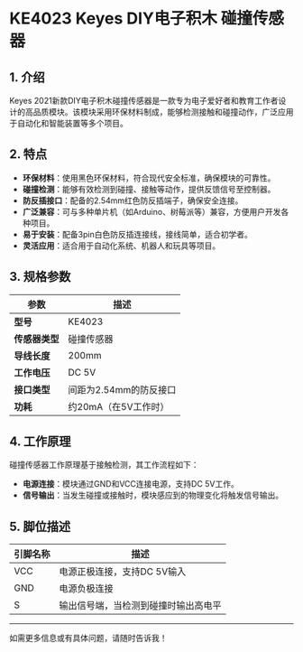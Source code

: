 
# KE4023 Keyes DIY电子积木 碰撞传感器

## 1. 介绍

Keyes 2021新款DIY电子积木碰撞传感器是一款专为电子爱好者和教育工作者设计的高品质模块。该模块采用环保材料制成，能够检测接触和碰撞动作，广泛应用于自动化和智能装置等多个项目。

## 2. 特点

- **环保材料**：使用黑色环保材料，符合现代安全标准，确保模块的可靠性。
- **碰撞检测**：能够有效检测到碰撞、接触等动作，提供反馈信号至控制器。
- **防反插接口**：配备的2.54mm红色防反插端子，确保安全连接。
- **广泛兼容**：可与多种单片机（如Arduino、树莓派等）兼容，方便用户开发各种项目。
- **易于安装**：配备3pin白色防反插连接线，接线简单，适合初学者。
- **灵活应用**：适合用于自动化系统、机器人和玩具等项目。

## 3. 规格参数

| 参数          | 描述                   |
|---------------|-----------------------|
| **型号**      | KE4023                |
| **传感器类型**| 碰撞传感器           |
| **导线长度**  | 200mm                 |
| **工作电压**  | DC 5V                 |
| **接口类型**  | 间距为2.54mm的防反接口 |
| **功耗**      | 约20mA（在5V工作时）  |

## 4. 工作原理

碰撞传感器工作原理基于接触检测，其工作流程如下：

- **电源连接**：模块通过GND和VCC连接电源，支持DC 5V工作。
- **信号输出**：当发生碰撞或接触时，模块感应到的物理变化将触发信号输出。

## 5. 脚位描述

| 引脚名称 | 描述                            |
|----------|---------------------------------|
| VCC      | 电源正极连接，支持DC 5V输入   |
| GND      | 电源负极连接                    |
| S        | 输出信号端，当检测到碰撞时输出高电平 |

---

如需更多信息或有具体问题，请随时告诉我！
